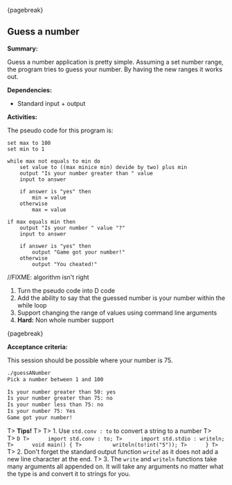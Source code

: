 {pagebreak}

## Guess a number
**Summary:**

Guess a number application is pretty simple. Assuming a set number range, the program tries to guess your number. By having the new ranges it works out.

**Dependencies:**

- Standard input + output

**Activities:**

The pseudo code for this program is:
```psuedo
set max to 100
set min to 1

while max not equals to min do
	set value to ((max minice min) devide by two) plus min
	output "Is your number greater than " value
	input to answer
	
	if answer is "yes" then
		min = value
	otherwise
		max = value

if max equals min then
	output "Is your number " value "?"
	input to answer

	if answer is "yes" then
		output "Game got your number!"
	otherwise
		output "You cheated!"
```
//FIXME: algorithm isn't right

1. Turn the pseudo code into D code
2. Add the ability to say that the guessed number is your number within the while loop
3. Support changing the range of values using command line arguments
4. **Hard:** Non whole number support

{pagebreak}

**Acceptance criteria:**

This session should be possible where your number is 75.

```sh
./guessANumber
Pick a number between 1 and 100

Is your number greater than 50: yes
Is your number greater than 75: no
Is your number less than 75: no
Is your number 75: Yes
Game got your number!
```

T> **Tips!**
T>
T> 1. Use ``std.conv : to`` to convert a string to a number
T>     
T>     ```D
T>      import std.conv : to;
T>      import std.stdio : writeln;
T>      void main() {
T>          writeln(to!int("5"));
T>      }
T>     ```
T> 2. Don't forget the standard output  function ``write``! as it does not add a new line character at the end.
T> 3. The ``write`` and ``writeln`` functions take many arguments all appended on. It will take any arguments no matter what the type is and convert it to strings for you.